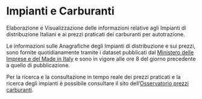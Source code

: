 # Impianti e Carburanti
Elaborazione e Visualizzazione delle informazioni relative agli Impianti di distribuzione Italiani e ai prezzi praticati dei carburanti per autotrazione.

Le informazioni sulle Anagrafiche degli Impianti di distribuzione e sui prezzi, sono fornite quotidianamente tramite i dataset pubblicati dal [Ministero delle Imprese e del Made in Italy](https://www.mimit.gov.it/it/open-data/elenco-dataset/carburanti-prezzi-praticati-e-anagrafica-degli-impianti, "Ministero delle Imprese e del Made in Italy") e sono in vigore alle ore 8 del giorno precedente a quello di pubblicazione.

Per la ricerca e la consultazione in tempo reale dei prezzi praticati e la ricerca degli impianti è possibile consultare il sito dell’[Osservatorio prezzi carburanti](https://carburanti.mise.gov.it/ospzSearch/home "Osservatorio prezzi carburanti").
